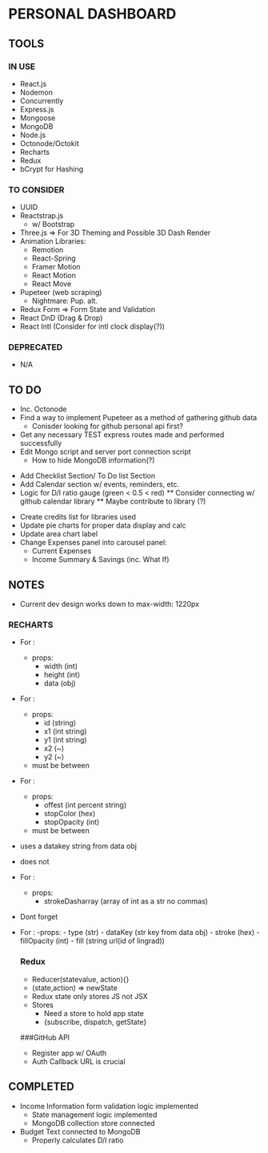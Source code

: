 # PERSONAL DASHBOARD

## TOOLS

### IN USE

- React.js
- Nodemon
- Concurrently
- Express.js
- Mongoose
- MongoDB
- Node.js
- Octonode/Octokit
- Recharts
- Redux
- bCrypt for Hashing

### TO CONSIDER

- UUID
- Reactstrap.js
	- w/ Bootstrap
- Three.js => For 3D Theming and Possible 3D Dash Render
- Animation Libraries:
	- Remotion
	- React-Spring
	- Framer Motion
	- React Motion
	- React Move
- Pupeteer (web scraping)
	- Nightmare: Pup. alt.
- Redux Form => Form State and Validation
- React DnD (Drag & Drop)
- React Intl (Consider for intl clock display(?))


### DEPRECATED

- N/A


## TO DO

- Inc. Octonode
- Find a way to implement Pupeteer as a method of gathering github data
	- Conisder looking for github personal api first?
- Get any necessary TEST express routes made and performed successfully
- Edit Mongo script and server port connection script
	- How to hide MongoDB information(?)
* Add Checklist Section/ To Do list Section
* Add Calendar section w/ events, reminders, etc.
* Logic for D/I ratio gauge (green < 0.5 < red)
** Consider connecting w/ github calendar library
	** Maybe contribute to library (?)
- Create credits list for libraries used
- Update pie charts for proper data display and calc
- Update area chart label
- Change Expenses panel into carousel panel:
	- Current Expenses
	- Income Summary & Savings (inc. What If)

## NOTES
- Current dev design works down to max-width: 1220px

### RECHARTS

- For <AreaChart>:
	- props:
		- width (int)
		- height (int)
		- data (obj)
- For <linearGradient>:
	- props:
		- id (string)
		- x1 (int string)
		- y1 (int string)
		- x2 (~)
		- y2 (~)
	- must be between <defs></defs>
- For <stop>:
	- props:
		- offest (int percent string)
		- stopColor (hex)
		- stopOpacity (int)
	- must be between <linearGradient></linearGradient>
- <XAxis /> uses a datakey string from data obj
- <YAxis /> does not
- For <CartesianGrid>:
	- props:
		- strokeDasharray (array of int as a str no commas)
- Dont forget <Tooltip />
- For <Area />:
	-props:
		- type (str)
		- dataKey (str key from data obj)
		- stroke (hex)
		- fillOpacity (int)
		- fill (string url(id of lingrad))


	### Redux
	- Reducer(statevalue, action){}
	- (state,action) => newState
	- Redux state only stores JS not JSX
	- Stores
		- Need a store to hold app state
		- {subscribe, dispatch, getState}

	###GitHub API
	- Register app w/ OAuth
	- Auth Callback URL is crucial
	


## COMPLETED
- Income Information form validation logic implemented
	- State management logic implemented
	- MongoDB collection store connected
- Budget Text connected to MongoDB
	- Properly calculates D/I ratio

